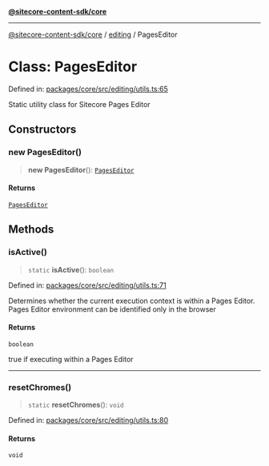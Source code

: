 [**@sitecore-content-sdk/core**](../../README.md)

***

[@sitecore-content-sdk/core](../../README.md) / [editing](../README.md) / PagesEditor

# Class: PagesEditor

Defined in: [packages/core/src/editing/utils.ts:65](https://github.com/Sitecore/content-sdk/blob/49730513e5708f82afd41a071847a7598aa586bb/packages/core/src/editing/utils.ts#L65)

Static utility class for Sitecore Pages Editor

## Constructors

### new PagesEditor()

> **new PagesEditor**(): [`PagesEditor`](PagesEditor.md)

#### Returns

[`PagesEditor`](PagesEditor.md)

## Methods

### isActive()

> `static` **isActive**(): `boolean`

Defined in: [packages/core/src/editing/utils.ts:71](https://github.com/Sitecore/content-sdk/blob/49730513e5708f82afd41a071847a7598aa586bb/packages/core/src/editing/utils.ts#L71)

Determines whether the current execution context is within a Pages Editor.
Pages Editor environment can be identified only in the browser

#### Returns

`boolean`

true if executing within a Pages Editor

***

### resetChromes()

> `static` **resetChromes**(): `void`

Defined in: [packages/core/src/editing/utils.ts:80](https://github.com/Sitecore/content-sdk/blob/49730513e5708f82afd41a071847a7598aa586bb/packages/core/src/editing/utils.ts#L80)

#### Returns

`void`
